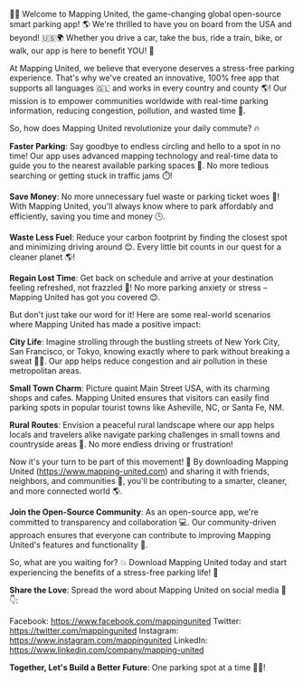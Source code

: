 🚗💥 Welcome to Mapping United, the game-changing global open-source smart parking app! 🌎 We're thrilled to have you on board from the USA and beyond! 🇺🇸🌍 Whether you drive a car, take the bus, ride a train, bike, or walk, our app is here to benefit YOU! 💪

At Mapping United, we believe that everyone deserves a stress-free parking experience. That's why we've created an innovative, 100% free app that supports all languages 🇬🇱 and works in every country and county 🌎️! Our mission is to empower communities worldwide with real-time parking information, reducing congestion, pollution, and wasted time 💨.

So, how does Mapping United revolutionize your daily commute? 🔥

**Faster Parking**: Say goodbye to endless circling and hello to a spot in no time! Our app uses advanced mapping technology and real-time data to guide you to the nearest available parking spaces 📍. No more tedious searching or getting stuck in traffic jams ⏱️!

**Save Money**: No more unnecessary fuel waste or parking ticket woes 💸! With Mapping United, you'll always know where to park affordably and efficiently, saving you time and money 🕒.

**Waste Less Fuel**: Reduce your carbon footprint by finding the closest spot and minimizing driving around 😊. Every little bit counts in our quest for a cleaner planet 🌎!

**Regain Lost Time**: Get back on schedule and arrive at your destination feeling refreshed, not frazzled 🔋! No more parking anxiety or stress – Mapping United has got you covered 😊.

But don't just take our word for it! Here are some real-world scenarios where Mapping United has made a positive impact:

**City Life**: Imagine strolling through the bustling streets of New York City, San Francisco, or Tokyo, knowing exactly where to park without breaking a sweat 🏃‍♂️. Our app helps reduce congestion and air pollution in these metropolitan areas.

**Small Town Charm**: Picture quaint Main Street USA, with its charming shops and cafes. Mapping United ensures that visitors can easily find parking spots in popular tourist towns like Asheville, NC, or Santa Fe, NM.

**Rural Routes**: Envision a peaceful rural landscape where our app helps locals and travelers alike navigate parking challenges in small towns and countryside areas 🌼. No more endless driving or frustration!

Now it's your turn to be part of this movement! 🚀 By downloading Mapping United (https://www.mapping-united.com) and sharing it with friends, neighbors, and communities 📱, you'll be contributing to a smarter, cleaner, and more connected world 🌎.

**Join the Open-Source Community**: As an open-source app, we're committed to transparency and collaboration 💻. Our community-driven approach ensures that everyone can contribute to improving Mapping United's features and functionality 🚀.

So, what are you waiting for? 💥 Download Mapping United today and start experiencing the benefits of a stress-free parking life! 🎉

**Share the Love**: Spread the word about Mapping United on social media 📱👇:

Facebook: https://www.facebook.com/mappingunited
Twitter: https://twitter.com/mappingunited
Instagram: https://www.instagram.com/mappingunited
LinkedIn: https://www.linkedin.com/company/mapping-united

**Together, Let's Build a Better Future**: One parking spot at a time 🚗💪!